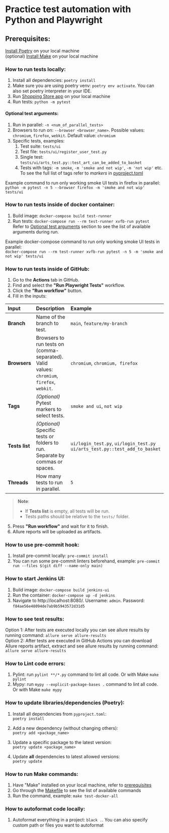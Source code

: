# Practice test automation with Python and Playwright

## Prerequisites:

[Install Poetry](https://python-poetry.org/docs/#installation) on your local machine  
(optional) [Install Make](https://www.google.com/search?q=how+to+install+%22Make%22) on your local machine

### How to run tests locally:

1. Install all dependencies: `poetry install`
2. Make sure you are using poetry venv: `poetry env activate`. You can also set poetry interpreter in your IDE.
3. Run [Shopping Store app](bin) on your local machine
4. Run tests: `python -m pytest`

#### Optional test arguments:

1. Run in parallel: `-n <num_of_parallel_tests>`
2. Browsers to run on: `--browser <browser_name>`. Possible values: `chromium`, `firefox`, `webkit`. Default value:
   `chromium`
3. Specific tests, examples:
    1. Test suite: `tests/ui`
    2. Test file: `tests/ui/register_user_test.py`
    3. Single test: `tests/ui/arts_test.py::test_art_can_be_added_to_basket`
    4. Tests with tags: `-m smoke`, `-m 'smoke and not wip'`, `-m 'not wip'` etc. To see the full list of tags refer
       to _markers_ in [pyproject.toml](https://github.com/PKuravskyi/PetPythonPlaywright/blob/main/pyproject.toml#L28)

Example command to run only working smoke UI tests in firefox in parallel:  
`python -m pytest -n 5 --browser firefox -m 'smoke and not wip' tests/ui`

### How to run tests inside of docker container:

1. Build image: `docker-compose build test-runner`
2. Run tests: `docker-compose run --rm test-runner xvfb-run pytest`  
   Refer
   to [Optional test arguments](#optional-test-arguments)
   section to see the list of available arguments during run.

Example docker-compose command to run only working smoke UI tests in parallel:  
`docker-compose run --rm test-runner xvfb-run pytest -n 5 -m 'smoke and not wip' tests/ui`

### How to run tests inside of GitHub:

1. Go to the **Actions** tab in GitHub.
2. Find and select the **"Run Playwright Tests"** workflow.
3. Click the **"Run workflow"** button.
4. Fill in the inputs:

| Input          | Description                                                                                | Example                                                                    |
|:---------------|:-------------------------------------------------------------------------------------------|:---------------------------------------------------------------------------|
| **Branch**     | Name of the branch to test.                                                                | `main`, `feature/my-branch`                                                |
| **Browsers**   | Browsers to run tests on (comma-separated). Valid values: `chromium`, `firefox`, `webkit`. | `chromium`, `chromium, firefox`                                            |
| **Tags**       | *(Optional)* Pytest markers to select tests.                                               | `smoke and ui`, `not wip`                                                  |
| **Tests list** | *(Optional)* Specific tests or folders to run. Separate by commas or spaces.               | `ui/login_test.py`, `ui/login_test.py ui/arts_test.py::test_add_to_basket` |
| **Threads**    | How many tests to run in parallel.                                                         | `5`                                                                        |

> **Note**:
> - If **Tests list** is empty, all tests will be run.
> - Tests paths should be relative to the `tests/` folder.

5. Press **"Run workflow"** and wait for it to finish.
6. Allure reports will be uploaded as artifacts.

### How to use pre-commit hook:

1. Install pre-commit locally: `pre-commit install`
2. You can run some pre-commit linters beforehand, example:
`pre-commit run --files $(git diff --name-only main)`

### How to start Jenkins UI:

1. Build image: `docker-compose build jenkins-ui`
2. Run the container: `docker-compose up -d jenkins`
3. Navigate to http://localhost:8080/. Username: `admin`. Password: `f84ae56e48094de7ab9b5943572d31d5`

### How to see test results:

Option 1: After tests are executed locally you can see allure results by running command:
`allure serve allure-results`   
Option 2: After tests are executed in GitHub Actions you can download Allure reports artifact, extract and see allure
results by running command: `allure serve allure-results`

### How to Lint code errors:

1. Pylint: run `pylint **/*.py` command to lint all code. Or with Make `make pylint`
2. Mypy: run `mypy --explicit-package-bases .` command to lint all code. Or with Make `make mypy`

### How to update libraries/dependencies (Poetry):

1. Install all dependencies from `pyproject.toml`:  
   `poetry install`

2. Add a new dependency (without changing others):  
   `poetry add <package_name>`

3. Update a specific package to the latest version:  
   `poetry update <package_name>`

4. Update **all** dependencies to latest allowed versions:  
   `poetry update`

### How to run Make commands:

1. Have "Make" installed on your local machine, refer to [prerequisites](#prerequisites)
2. Go through the [Makefile](Makefile) to see the list of available commands
3. Run the command, example: `make test-docker-all`

### How to autoformat code locally:

1. Autoformat everything in a project: `black .`. You can also specify custom path or files you want to autoformat
